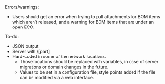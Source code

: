 Errors/warnings:

- Users should get an error when trying to pull attachments for BOM items which aren’t released, and a warning for BOM items that are under an open ECO.

To-do:

- JSON output
- Server with /[part]
- Hard-coded in some of the network locations.
  - Those locations should be replaced with variables, in case of server migrations or domain changes in the future.
  - Values to be set in a configuration file, style points added if the file can be modified via a web interface.
